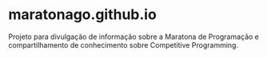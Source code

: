 # maratonago.github.io
Projeto para divulgação de informação sobre a Maratona de Programação e compartilhamento de conhecimento sobre Competitive Programming.

